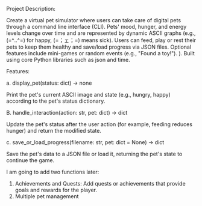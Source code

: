 Project Description:

Create a virtual pet simulator where users can take care of digital pets through a command line interface (CLI). Pets' mood, hunger, and energy levels change over time and are represented by dynamic ASCII graphs (e.g.,(=^‥^=) for happy,   (=；ェ；=)  means sick). Users can feed, play or rest their pets to keep them healthy and save/load progress via JSON files. Optional features include mini-games or random events (e.g., "Found a toy!"). ). Built using core Python libraries such as json and time.

Features:

a. display_pet(status: dict) -> none

Print the pet's current ASCII image and state (e.g., hungry, happy) according to the pet's status dictionary.

B. handle_interaction(action: str, pet: dict) -> dict

Update the pet's status after the user action (for example, feeding reduces hunger) and return the modified state.

c. save_or_load_progress(filename: str, pet: dict = None) -> dict

Save the pet's data to a JSON file or load it, returning the pet's state to continue the game.

I am going to add two functions later:
1.	Achievements and Quests: Add quests or achievements that provide goals and rewards for the player.
2.	Multiple pet management


